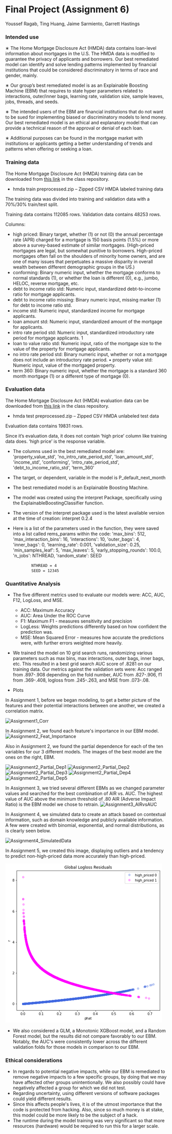 
# Final Project (Assignment 6)
Youssef Ragab, Ting Huang, Jaime Sarmiento, Garrett Hastings

### Intended use
∗ The Home Mortgage Disclosure Act (HMDA) data contains loan-level information about mortgages in the U.S. The HMDA data is modified to guarantee the privacy of applicants and borrowers. Our best remediated model can identify and solve lending patterns implemented by financial institutions that could be considered discriminatory in terms of race and gender, mainly.

∗ Our group’s best remediated model is as an Explainable Boosting Machine (EBM) that requires to state hyper parameters related to interactions, outer/inner bags, learning rate, validation size, sample leaves, jobs, threads, and seeds.

∗ The intended users of the EBM are financial institutions that do not want to be sued for implementing biased or discriminatory models to lend money. Our best remediated model is an ethical and explanatory model that can provide a technical reason of the approval or denial of each loan.

∗ Additional purposes can be found in the mortgage market with institutions or applicants getting a better understanding of trends and patterns when offering or seeking a loan.

### Training data

The Home Mortgage Disclosure Act (HMDA) training data can be downloaded from [this link](https://github.com/jphall663/GWU_rml/blob/bf2f60875315cff30257ee24036d8d47836e9ee8/assignments/data/hmda_train_preprocessed.zip) in the class repository.

 * hmda train preprocessed.zip – Zipped CSV HMDA labeled training data

The training data was divided into training and validation data with a 70%/30% train/test split.

Training data contains 112085 rows.
Validation data contains 48253 rows.

Columns:
* high priced: Binary target, whether (1) or not (0) the annual percentage rate (APR) charged for a mortgage is 150 basis points (1.5%) or more above a survey-based estimate of similar mortgages. (High-priced mortgages are legal, but somewhat punitive to borrowers. High-priced mortgages often fall on the shoulders of minority home owners, and are one of many issues that perpetuates a massive disparity in overall wealth between different demographic groups in the US.)
* conforming: Binary numeric input, whether the mortgage conforms to normal standards (1), or whether the loan is different (0), e.g., jumbo, HELOC, reverse mortgage, etc. 
* debt to income ratio std: Numeric input, standardized debt-to-income ratio for mortgage applicants. 
* debt to income ratio missing: Binary numeric input, missing marker (1) for debt to income ratio std. 
* income std: Numeric input, standardized income for mortgage applicants. 
* loan amount std: Numeric input, standardized amount of the mortgage for applicants.
* intro rate period std: Numeric input, standardized introductory rate period for mortgage applicants. 1 
* loan to value ratio std: Numeric input, ratio of the mortgage size to the value of the property for mortgage applicants. 
* no intro rate period std: Binary numeric input, whether or not a mortgage does not include an introductory rate period. • property value std: Numeric input, value of the mortgaged property. 
* term 360: Binary numeric input, whether the mortgage is a standard 360 month mortgage (1) or a different type of mortgage (0).


### Evaluation data 

The Home Mortgage Disclosure Act (HMDA) evaluation data can be downloaded from [this link](https://github.com/jphall663/GWU_rml/blob/bf2f60875315cff30257ee24036d8d47836e9ee8/assignments/data/hmda_test_preprocessed.zip) in the class repository.

* hmda test preprocessed.zip – Zipped CSV HMDA unlabeled test data

Evaluation data contains 19831 rows.

Since it’s evaluation data, it does not contain ‘high price’ column like training data does. ‘high price’ is the response variable.


* The columns used in the best remediated model are: 'property_value_std', 'no_intro_rate_period_std', 'loan_amount_std', 'income_std', 'conforming', 'intro_rate_period_std', 'debt_to_income_ratio_std', 'term_360'

* The target, or dependent, variable in the model is P_default_next_month

* The best remediated model is an Explainable Boosting Machine.
    
* The model was created using the interpret Package, specifically using the ExplainableBoostingClassifier function.

* The version of the interpret package used is the latest available version at the time of creation: interpret            0.2.4

* Here is a list of the parameters used in the function, they were saved into a list called rems_params within the code: 
              'max_bins': 512,
              'max_interaction_bins': 16,
              'interactions': 10,
              'outer_bags': 4,
              'inner_bags': 0,
              'learning_rate': 0.001,
              'validation_size': 0.25,
              'min_samples_leaf': 5,
              'max_leaves': 5,
              'early_stopping_rounds': 100.0,
              'n_jobs': NTHREAD, 
              'random_state': SEED
              
              NTHREAD = 4
              SEED = 12345
              
### Quantitative Analysis

* The five different metrics used to evaluate our models were: ACC, AUC, F12, LogLoss, and MSE.
  * ACC:  Maximum Accuracy
  * AUC: Area Under the ROC Curve
  * F1: Maximum F1 - measures sensitivity and precision
  * LogLess: Weights predictions differently based on how confident the prediction was.
  * MSE: Mean Squared Error - measures how accurate the predictions were, with further errors weighted more heavily.
* We trained the model on 10 grid search runs, randomizing various parameters such as max bins, max interactions, outer bags, inner bags, etc. This resulted in a best grid search AUC score of .8281 on our training data. Our metrics against the validation sets were: Acc ranged from .897-.908 depending on the fold number, AUC from .827-.906, f1 from .369-.408, logloss from .245-.263, and MSE from .073-.08.

* Plots

In Assignment 1, before we began modeling, to get a better picture of the features and their potential interactions between one another, we created a correlation matrix. 

![Assignment1_Corr](https://user-images.githubusercontent.com/84480851/123499541-905b1180-d605-11eb-8e3d-164339f2acf0.png)

In Assignment 2, we found each feature's importance in our EBM model. 
![Assignment2_Feat_Importance](https://user-images.githubusercontent.com/84480851/123500168-0eb9b280-d60a-11eb-8eed-6885174a7fcb.PNG)

Also in Assignment 2, we found the partial dependence for each of the ten variables for our 3 different models. The images of the best model are the ones on the right, EBM. 

![Assignment2_Partial_Dep1](https://user-images.githubusercontent.com/84480851/123499394-69e8a680-d604-11eb-934d-68897aabdc0d.PNG)
![Assignment2_Partial_Dep2](https://user-images.githubusercontent.com/84480851/123499395-69e8a680-d604-11eb-9e10-69498a64afcd.PNG)
![Assignment2_Partial_Dep3](https://user-images.githubusercontent.com/84480851/123499391-69501000-d604-11eb-91a8-113ff34fc5a6.PNG)
![Assignment2_Partial_Dep4](https://user-images.githubusercontent.com/84480851/123499392-69501000-d604-11eb-9326-c3b02e28a450.PNG)
![Assignment2_Partial_Dep5](https://user-images.githubusercontent.com/84480851/123499393-69e8a680-d604-11eb-93cb-70a28f3d6798.PNG)

In Assignment 3, we tried several different EBMs as we changed parameter values and searched for the best combination of AIR vs. AUC. The highest value of AUC above the minimum threshold of .80 AIR (Adverse Impact Ratio) is the EBM model we chose to retrain.
![Assignment3_AIRvsAUC](https://user-images.githubusercontent.com/84480851/123499802-3b1fff80-d607-11eb-9e42-534a69be5cc0.png)

In Assignment 4, we simulated data to create an attack based on contextual information, such as domain knowledge and publicly available information. A few were created with binomial, exponential, and normal distributions, as is clearly seen below.

![Assignment4_SimulatedData](https://user-images.githubusercontent.com/84480851/123499935-314acc00-d608-11eb-8447-ee00a255ce06.png)


In Assignment 5, we created this image, displaying outliers and a tendency to predict non-high-priced data more accurately than high-priced.

![Residuals with Outliers](https://github.com/youssefragab99/dnsc6290_assignment_1/blob/main/residuals_Assignment5.png)

* We also considered a GLM, a Monotonic XGBoost model, and a Random Forest model, but the results did not compare favorably to our EBM. Notably, the AUC's were consistently lower across the different validation folds for those models in comparison to our EBM.


### Ethical considerations
* In regards to potential negative impacts, while our EBM is remediated to remove negative impacts to a few specific groups, by doing that we may have affected other groups unintentionally. We also possibly could have negatively affected a group for which we did not test.
* Regarding uncertainty, using different versions of software packages could yield different results. 
* Since this affects people's lives, it is of the utmost importance that the code is protected from hacking. Also, since so much money is at stake, this model could be more likely to be the subject of a hack.
* The runtime during the model training was very significant so that more resources (hardware) would be required to run this for a larger scale.  

